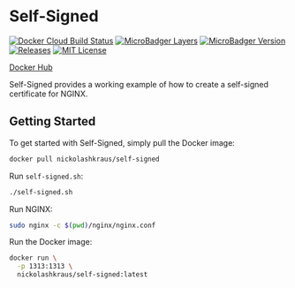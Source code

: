 # Self-Signed

[![Docker Cloud Build Status](https://img.shields.io/docker/cloud/build/nickolashkraus/self-signed?color=blue)](https://cloud.docker.com/u/nickolashkraus/repository/docker/nickolashkraus/self-signed)
[![MicroBadger Layers](https://images.microbadger.com/badges/image/nickolashkraus/self-signed.svg)](https://microbadger.com/images/nickolashkraus/self-signed)
[![MicroBadger Version](https://images.microbadger.com/badges/version/nickolashkraus/self-signed.svg)](https://microbadger.com/images/nickolashkraus/self-signed)
[![Releases](https://img.shields.io/github/v/release/NickolasHKraus/self-signed?color=blue)](https://github.com/NickolasHKraus/self-signed/releases)
[![MIT License](https://img.shields.io/github/license/NickolasHKraus/self-signed?color=blue)](https://github.com/NickolasHKraus/self-signed/blob/master/LICENSE)

[Docker Hub](https://cloud.docker.com/u/nickolashkraus/repository/docker/nickolashkraus/self-signed)

Self-Signed provides a working example of how to create a self-signed certificate for NGINX.

## Getting Started

To get started with Self-Signed, simply pull the Docker image:

```bash
docker pull nickolashkraus/self-signed
```

Run `self-signed.sh`:

```bash
./self-signed.sh
```

Run NGINX:

```bash
sudo nginx -c $(pwd)/nginx/nginx.conf
```

Run the Docker image:

```bash
docker run \
  -p 1313:1313 \
  nickolashkraus/self-signed:latest
```
